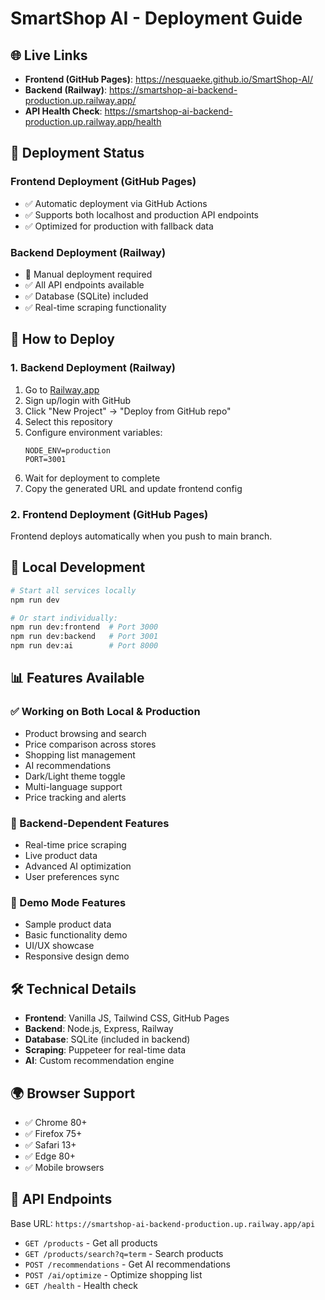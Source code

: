 # SmartShop AI - Deployment Guide

## 🌐 Live Links

- **Frontend (GitHub Pages)**: https://nesquaeke.github.io/SmartShop-AI/
- **Backend (Railway)**: https://smartshop-ai-backend-production.up.railway.app/
- **API Health Check**: https://smartshop-ai-backend-production.up.railway.app/health

## 🚀 Deployment Status

### Frontend Deployment (GitHub Pages)
- ✅ Automatic deployment via GitHub Actions
- ✅ Supports both localhost and production API endpoints
- ✅ Optimized for production with fallback data

### Backend Deployment (Railway)
- 🔄 Manual deployment required
- ✅ All API endpoints available
- ✅ Database (SQLite) included
- ✅ Real-time scraping functionality

## 📝 How to Deploy

### 1. Backend Deployment (Railway)

1. Go to [Railway.app](https://railway.app)
2. Sign up/login with GitHub
3. Click "New Project" → "Deploy from GitHub repo"
4. Select this repository
5. Configure environment variables:
   ```
   NODE_ENV=production
   PORT=3001
   ```
6. Wait for deployment to complete
7. Copy the generated URL and update frontend config

### 2. Frontend Deployment (GitHub Pages)

Frontend deploys automatically when you push to main branch.

## 🔧 Local Development

```bash
# Start all services locally
npm run dev

# Or start individually:
npm run dev:frontend  # Port 3000
npm run dev:backend   # Port 3001
npm run dev:ai        # Port 8000
```

## 📊 Features Available

### ✅ Working on Both Local & Production
- Product browsing and search
- Price comparison across stores
- Shopping list management
- AI recommendations
- Dark/Light theme toggle
- Multi-language support
- Price tracking and alerts

### 🔄 Backend-Dependent Features
- Real-time price scraping
- Live product data
- Advanced AI optimization
- User preferences sync

### 📱 Demo Mode Features
- Sample product data
- Basic functionality demo
- UI/UX showcase
- Responsive design demo

## 🛠️ Technical Details

- **Frontend**: Vanilla JS, Tailwind CSS, GitHub Pages
- **Backend**: Node.js, Express, Railway
- **Database**: SQLite (included in backend)
- **Scraping**: Puppeteer for real-time data
- **AI**: Custom recommendation engine

## 🌍 Browser Support

- ✅ Chrome 80+
- ✅ Firefox 75+
- ✅ Safari 13+
- ✅ Edge 80+
- ✅ Mobile browsers

## 🔗 API Endpoints

Base URL: `https://smartshop-ai-backend-production.up.railway.app/api`

- `GET /products` - Get all products
- `GET /products/search?q=term` - Search products
- `POST /recommendations` - Get AI recommendations
- `POST /ai/optimize` - Optimize shopping list
- `GET /health` - Health check 